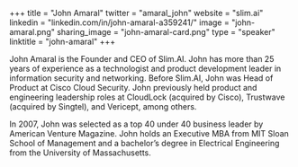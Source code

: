 +++
title = "John Amaral"
twitter = "amaral_john"
website = "slim.ai"
linkedin = "linkedin.com/in/john-amaral-a359241/"
image = "john-amaral.png"
sharing_image = "john-amaral-card.png"
type = "speaker"
linktitle = "john-amaral"
+++

John Amaral is the Founder and CEO of Slim.AI. John has more than 25 years of experience as a technologist and product development leader in information security and networking. Before Slim.AI, John was Head of Product at Cisco Cloud Security. John previously held product and engineering leadership roles at CloudLock (acquired by Cisco), Trustwave (acquired by Singtel), and Vericept, among others.

In 2007, John was selected as a top 40 under 40 business leader by American Venture Magazine. John holds an Executive MBA from MIT Sloan School of Management and a bachelor’s degree in Electrical Engineering from the University of Massachusetts.